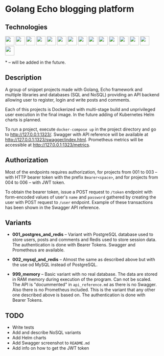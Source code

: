 Golang Echo blogging platform
=============================

Technologies
------------

<img src="https://img.shields.io/static/v1?label=&message=Docker&color=0db7ed&style=flat" height="30"/> <img src="https://img.shields.io/static/v1?label=&message=Docker-compose&color=888888&style=flat" height="30"/> <img src="https://img.shields.io/static/v1?label=&message=Golang&color=29beb0&style=flat" height="30"/> <img src="https://img.shields.io/static/v1?label=&message=Echo%20framework&color=41ddfd&style=flat" height="30"/> <img src="https://img.shields.io/static/v1?label=&message=GORM&color=3f424a&style=flat" height="30"/> <img src="https://img.shields.io/static/v1?label=&message=PostgreSQL&color=0064a5&style=flat" height="30"/> <img src="https://img.shields.io/static/v1?label=&message=MySQL&color=4479a1&style=flat" height="30"/> <img src="https://img.shields.io/static/v1?label=&message=Redis&color=d82c20&style=flat" height="30"/> <img src="https://img.shields.io/static/v1?label=&message=MongoDB*&color=3fa037&style=flat" height="30"/> <img src="https://img.shields.io/static/v1?label=&message=Cassandra*&color=b2e3f9&style=flat" height="30"/> <img src="https://img.shields.io/static/v1?label=&message=ScyllaDB*&color=24d5f2&style=flat" height="30"/> <img src="https://img.shields.io/static/v1?label=&message=Prometheus&color=e6522c&style=flat" height="30"/> <img src="https://img.shields.io/static/v1?label=&message=Swagger&color=38b832&style=flat" height="30"/> <img src="https://img.shields.io/static/v1?label=&message=Kubernetes*&color=2064dd&style=flat" height="30"/> <img src="https://img.shields.io/static/v1?label=&message=Helm*&color=2064dd&style=flat" height="30"/>

\* – will be added in the future.

Description
-----------

A group of snippet projects made with Golang, Echo framework and multiple libraries and databases (SQL and NoSQL)
providing an API backend allowing user to register, login and write posts and comments.

Each of this projects is Dockerized with multi-stage build and unprivileged user execution in the final image. In the
future adding of Kubernetes Helm charts is planned.

To run a project, execute `docker-compose up` in the project directory and go to http://127.0.0.1:1323/. Swagger with
API reference will be available at http://127.0.0.1:1323/swagger/index.html. Prometheus metrics will be accessible at
http://127.0.0.1:1323/metrics.

Authorization
-------------

Most of the endpoints requires authorization, for projects from 001 to 003 – with HTTP bearer token with the prefix
`Bearer<space>`, and for projects from 004 to 006 – with JWT token.

To obtain the bearer token, issue a POST request to `/token` endpoint with form-encoded values of user's `name` and
`password` gathered by creating the user with POST request to `/user` endpoint. Example of these transactions has been
shown in the Swagger API reference.

Variants
--------

- **001_postgres_and_redis** – Variant with PostgreSQL database used to store users, posts and comments and Redis used
to store session data. The authentication is done with Bearer Tokens. Swagger and Prometheus are available.

- **002_mysql_and_redis** – Almost the same as described above but with the use od MySQL instead of PostgreSQL.

- **999_memory** – Basic variant with no real database. The data are stored in RAM memory during execution of the
program. Can not be scaled. The API is "docummented" in `api_reference.md` as there is no Swagger. Also there is no
Prometheus included. This is the variant that any other one described above is based on. The authentication is done with
Bearer Tokens.

TODO
----

- Write tests
- Add and describe NoSQL variants
- Add Helm charts
- Add Swagger screenshot to `README.md`
- Add info on how to get the JWT token
